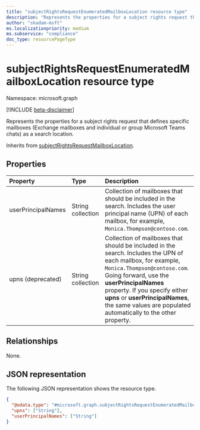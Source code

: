 ```yaml
---
title: "subjectRightsRequestEnumeratedMailboxLocation resource type"
description: "Represents the properties for a subject rights request that defines specific mailboxes (Exchange mailboxes and individual or group Microsoft Teams chats) as a search location."
author: "skadam-msft"
ms.localizationpriority: medium
ms.subservice: "compliance"
doc_type: resourcePageType
---
```


# subjectRightsRequestEnumeratedMailboxLocation resource type

Namespace: microsoft.graph

[!INCLUDE [beta-disclaimer](../../includes/beta-disclaimer.md)]

Represents the properties for a subject rights request that defines specific mailboxes (Exchange mailboxes and individual or group Microsoft Teams chats) as a search location.

Inherits from [subjectRightsRequestMailboxLocation](../resources/subjectrightsrequestmailboxlocation.md).

## Properties
|Property|Type|Description|
|:---|:---|:---|
|userPrincipalNames|String collection|Collection of mailboxes that should be included in the search. Includes the user principal name (UPN) of each mailbox, for example, `Monica.Thompson@contoso.com`.|
|upns (deprecated) |String collection|Collection of mailboxes that should be included in the search. Includes the UPN of each mailbox, for example, `Monica.Thompson@contoso.com`. Going forward, use the **userPrincipalNames** property. If you specify either **upns** or **userPrincipalNames**, the same values are populated automatically to the other property.|

## Relationships
None.

## JSON representation
The following JSON representation shows the resource type.
<!-- {
  "blockType": "resource",
  "@odata.type": "microsoft.graph.subjectRightsRequestEnumeratedMailboxLocation"
}
-->
``` json
{
  "@odata.type": "#microsoft.graph.subjectRightsRequestEnumeratedMailboxLocation",
  "upns": ["String"],
  "userPrincipalNames": ["String"]
}
```
